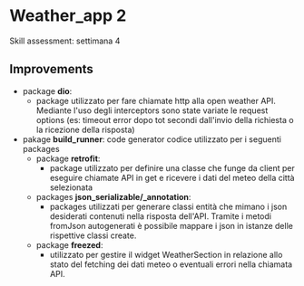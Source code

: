 # Weather_app 2

Skill assessment: settimana 4

## Improvements
- package **dio**:
  - package utilizzato per fare chiamate http alla open weather API. Mediante l'uso degli interceptors sono state variate le request options (es: timeout error dopo tot secondi dall'invio della richiesta o la ricezione della risposta)
- pakage **build_runner**: code generator codice utilizzato per i seguenti packages
  - package **retrofit**:
    - package utilizzato per definire una classe che funge da client per eseguire chiamate API in get e ricevere i dati del meteo della città selezionata
  - packages **json_serializable/_annotation**:
    - packages utilizzati per generare classi entità che mimano i json desiderati contenuti nella risposta dell'API. Tramite i metodi fromJson autogenerati è possibile mappare i json in istanze delle rispettive classi create.  
  - package **freezed**:
    - utilizzato per gestire il widget WeatherSection in relazione allo stato del fetching dei dati meteo o eventuali errori nella chiamata API.
    

